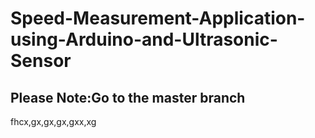 # Speed-Measurement-Application-using-Arduino-and-Ultrasonic-Sensor
## **Please Note**:Go to the master branch 






fhcx,gx,gx,gx,gxx,xg
